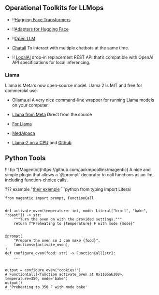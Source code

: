 
## Operational Toolkits for LLMops
- ‼️[Hugging Face Transformers](https://huggingface.co/transformers/v4.0.1/index.html)
- ‼️[Adapters for Hugging Face](https://adapterhub.ml/)
- ‼️[Open LLM](https://github.com/bentoml/OpenLLM)



- [Chatall](https://github.com/sunner/ChatALL) To interact with multiple chatbots at the same time.
- ‼️ [LocalAI](https://github.com/go-skynet/LocalAI) drop-in replacement REST API that’s compatible with OpenAI API specifications for local inferencing.

### Llama

Llama is Meta's now open-source model. Llama 2 is MIT and free for commercial use. 

- [Ollama.ai](https://ollama.ai/) A very nice command-line wrapper for running Llama models on your computer. 
- [Llama from Meta](https://ai.meta.com/llama/) Direct from the source 
- [For Llama](https://github.com/Lightning-AI/lit-llama)
- [MedAlpaca](https://github.com/kbressem/medAlpaca)

- [Llama-2 on a CPU](https://towardsdatascience.com/running-llama-2-on-cpu-inference-for-document-q-a-3d636037a3d8) and [Github](https://github.com/kennethleungty/Llama-2-Open-Source-LLM-CPU-Inference)

## Python Tools

<div class="result" markdown>
!!! tip "[Magentic](https://github.com/jackmpcollins/magentic)
    A nice and simple plugin that allows a `@prompt` decorator to call functions as an llm, including function-choice calls.

??? example "[their example](https://github.com/jackmpcollins/magentic)
    ```python
    from typing import Literal

    from magentic import prompt, FunctionCall
    
    
    def activate_oven(temperature: int, mode: Literal["broil", "bake", "roast"]) -> str:
        """Turn the oven on with the provided settings."""
        return f"Preheating to {temperature} F with mode {mode}"
    
    
    @prompt(
        "Prepare the oven so I can make {food}",
        functions=[activate_oven],
    )
    def configure_oven(food: str) -> FunctionCall[str]:
        ...
    
    
    output = configure_oven("cookies!")
    # FunctionCall(<function activate_oven at 0x1105a6200>, temperature=350, mode='bake')
    output()
    # 'Preheating to 350 F with mode bake'
    ```
